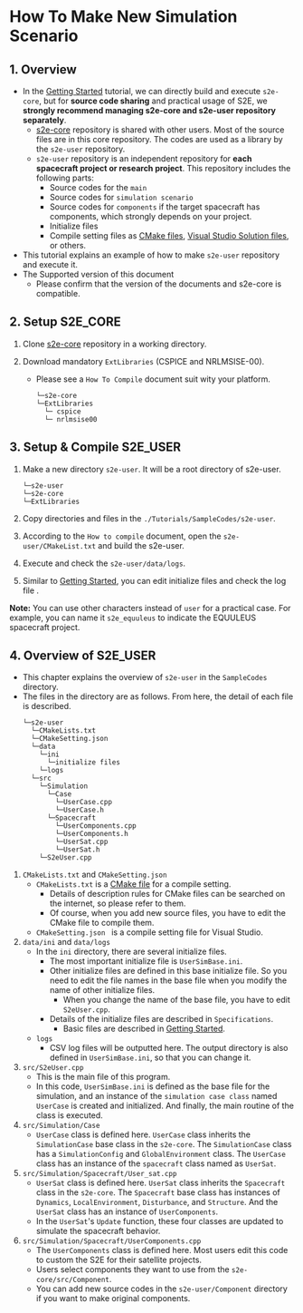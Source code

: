 # How To Make New Simulation Scenario

## 1.  Overview

- In the [Getting Started](./GettingStarted.md) tutorial, we can directly build and execute `s2e-core`, but for **source code sharing** and practical usage of S2E, we **strongly recommend managing s2e-core and s2e-user repository separately**.
  - [s2e-core](https://github.com/ut-issl/s2e-core) repository is shared with other users. Most of the source files are in this core repository. The codes are used as a library by the `s2e-user` repository.
  - `s2e-user` repository is an independent repository  for **each spacecraft project or research project**. This repository includes the following parts:
    - Source codes for the `main`
    - Source codes for `simulation scenario`
    - Source codes for `components` if the target spacecraft has components, which strongly depends on your project.
    - Initialize files
    - Compile setting files as [CMake files](https://cmake.org/), [Visual Studio Solution files](https://visualstudio.microsoft.com/downloads/), or others. 
- This tutorial explains an example of how to make `s2e-user` repository and execute it.   
- The Supported version of this document
  - Please confirm that the version of the documents and s2e-core is compatible.


## 2. Setup S2E_CORE

1. Clone [s2e-core](https://github.com/ut-issl/s2e-core) repository in a working directory.

2. Download mandatory `ExtLibraries` (CSPICE and NRLMSISE-00).
   - Please see a `How To Compile` document suit wity your platform.
     ```
     └─s2e-core  
     └─ExtLibraries  
       └─ cspice 
       └─ nrlmsise00
     ```


## 3. Setup & Compile S2E_USER

1. Make a new directory `s2e-user`. It will be a root directory of s2e-user.
   ```
   └─s2e-user  
   └─s2e-core  
   └─ExtLibraries  
   ```

2. Copy directories and files in the `./Tutorials/SampleCodes/s2e-user`.

3. According to the `How to compile` document, open the `s2e-user/CMakeList.txt` and build the s2e-user.

4. Execute and check the `s2e-user/data/logs`.

5. Similar to [Getting Started](./GettingStarted.md), you can edit initialize files and check the log file .

**Note:** You can use other characters instead of `user` for a practical case.  For example, you can name it `s2e_equuleus` to indicate the EQUULEUS spacecraft project. 


## 4.  Overview of S2E_USER

- This chapter explains the overview of `s2e-user` in the `SampleCodes` directory.
- The files in the directory are as follows. From here, the detail of each file is described.
  ```
  └─s2e-user 
    └─CMakeLists.txt  
    └─CMakeSetting.json  
    └─data  
      └─ini  
        └─initialize files
      └─logs
    └─src  
      └─Simulation
        └─Case
          └─UserCase.cpp
          └─UserCase.h
        └─Spacecraft
          └─UserComponents.cpp  
          └─UserComponents.h  
          └─UserSat.cpp  
          └─UserSat.h  
      └─S2eUser.cpp  
  ```
1. `CMakeLists.txt` and `CMakeSetting.json`
   - `CMakeLists.txt` is a [CMake file](https://cmake.org/) for a compile setting.
     - Details of description rules for CMake files can be searched on the internet, so please refer to them.
     - Of course, when you add new source files, you have to edit the CMake file to compile them.
   - `CMakeSetting.json ` is a compile setting file for Visual Studio.
2. `data/ini` and `data/logs`
   - In the `ini` directory, there are several initialize files.
     - The most important initialize file is `UserSimBase.ini`.
     - Other initialize files are defined in this base initialize file. So you need to edit the file names in the base file when you modify the name of other initialize files.
       - When you change the name of the base file, you have to edit `S2eUser.cpp`.
     - Details of the initialize files are described in `Specifications`.
       - Basic files are described in [Getting Started](./GettingStarted.md).
   - `logs`
     - CSV log files will be outputted here. The output directory is also defined in `UserSimBase.ini`, so that you can change it.
3. `src/S2eUser.cpp`
   - This is the main file of this program.
   - In this code, `UserSimBase.ini` is defined as the base file for the simulation, and an instance of the `simulation case class` named `UserCase` is created and initialized. And finally, the main routine of the class is executed.
4. `src/Simulation/Case`
   - `UserCase` class is defined here. `UserCase` class inherits the `SimulationCase` base class in the `s2e-core`. The `SimulationCase` class has a `SimulationConfig` and `GlobalEnvironment` class. The `UserCase` class has an instance of the `spacecraft` class named as `UserSat`.
5. `src/Simulation/Spacecraft/User_sat.cpp `
   - `UserSat` class is defined here. `UserSat` class inherits the `Spacecraft` class in the `s2e-core`. The `Spacecraft` base class has instances of `Dynamics`, `LocalEnvironment`, `Disturbance`, and `Structure`. And the `UserSat` class has an instance of `UserComponents`.
   - In the `UserSat`'s `Update` function, these four classes are updated to simulate the spacecraft behavior.
6. `src/Simulation/Spacecraft/UserComponents.cpp`
   - The `UserComponents` class is defined here. Most users edit this code to custom the S2E for their satellite projects.
   - Users select components they want to use from the `s2e-core/src/Component`.
   - You can add new source codes in the `s2e-user/Component` directory if you want to make original components.
